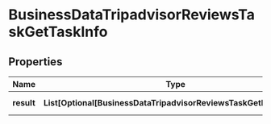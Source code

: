 # BusinessDataTripadvisorReviewsTaskGetTaskInfo


## Properties

| Name | Type | Description | Notes |
|------------ | ------------- | ------------- | -------------|
**result** | **List[Optional[BusinessDataTripadvisorReviewsTaskGetResultInfo]]** | array of results |[optional]|